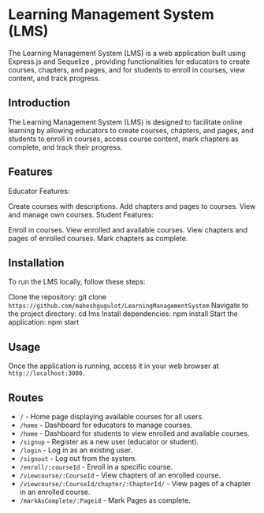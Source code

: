 
# Learning Management System (LMS)

The Learning Management System (LMS) is a web application built using Express.js and Sequelize , providing functionalities for educators to create courses, chapters, and pages, and for students to enroll in courses, view content, and track progress.


## Introduction
The Learning Management System (LMS) is designed to facilitate online learning by allowing educators to create courses, chapters, and pages, and students to enroll in courses, access course content, mark chapters as complete, and track their progress.


## Features
Educator Features:

Create courses with descriptions.
Add chapters and pages to courses.
View and manage own courses.
Student Features:

Enroll in courses.
View enrolled and available courses.
View chapters and pages of enrolled courses.
Mark chapters as complete.

## Installation
To run the LMS locally, follow these steps:

Clone the repository: git clone `https://github.com/maheshgugulot/LearningManagementSystem`
Navigate to the project directory: cd lms
Install dependencies: npm install
Start the application: npm start

## Usage
Once the application is running, access it in your web browser at `http://localhost:3000.`


## Routes

- `/` - Home page displaying available courses for all users.
- `/home` - Dashboard for educators to manage courses.
- `/home` - Dashboard for students to view enrolled and available courses.
- `/signup` - Register as a new user (educator or student).
- `/login` - Log in as an existing user.
- `/signout` - Log out from the system.
- `/enroll/:courseId` - Enroll in a specific course.
- `/viewcourse/:CourseId` - View chapters of an enrolled course.
- `/viewcourse/:CourseId/chapter/:ChapterId/` - View pages of a chapter in an enrolled course.
- `/markAsComplete/:Pageid` - Mark Pages as complete.
